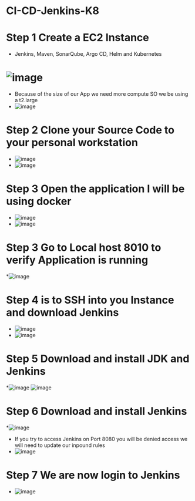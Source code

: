 # CI-CD-Jenkins-K8
# Step 1 Create a EC2 Instance 
* Jenkins, Maven, SonarQube, Argo CD, Helm and Kubernetes
# ![image](https://github.com/rogerbarrow/CI-CD-Jenkins-K8/assets/46138186/7ca8dfa3-fb8e-4552-a8c5-882e0c82f7fa)
 * Because of the size of our App we need more compute SO we be using a t2.large
 * ![image](https://github.com/rogerbarrow/CI-CD-Jenkins-K8/assets/46138186/6e0ec649-634a-49ec-9927-931e17b23504)
# Step 2 Clone your Source Code to your personal workstation
  * ![image](https://github.com/rogerbarrow/CI-CD-Jenkins-K8/assets/46138186/922f2eff-9bd4-4d9c-943e-b1a0b2d68d63)
  * ![image](https://github.com/rogerbarrow/CI-CD-Jenkins-K8/assets/46138186/cceeadd5-c19f-4f2c-ae17-1622263f6d61)
# Step 3 Open the application I will be using docker
* ![image](https://github.com/rogerbarrow/CI-CD-Jenkins-K8/assets/46138186/e753a2e7-70b3-4029-b095-1194d8004fb6)
* ![image](https://github.com/rogerbarrow/CI-CD-Jenkins-K8/assets/46138186/2b89bafb-38fd-4b0e-a213-6dfafac8dca9)
# Step 3 Go to Local host 8010 to verify Application is running
 *![image](https://github.com/rogerbarrow/CI-CD-Jenkins-K8/assets/46138186/cab6bb39-fdcf-4241-af38-5fc58b35dada)
# Step 4 is to SSH into you Instance and download Jenkins
 * ![image](https://github.com/rogerbarrow/CI-CD-Jenkins-K8/assets/46138186/c57bdcd3-c8e1-4875-b31d-2bac98550797)
 * ![image](https://github.com/rogerbarrow/CI-CD-Jenkins-K8/assets/46138186/271a65ed-159a-4ddf-9543-8dbb42474ef2)
# Step 5 Download and install JDK and Jenkins
 *![image](https://github.com/rogerbarrow/CI-CD-Jenkins-K8/assets/46138186/0e68a94d-b83e-4b6a-9027-914f7fabfd05)
 ![image](https://github.com/rogerbarrow/CI-CD-Jenkins-K8/assets/46138186/c7faeb31-a46e-45a5-9446-218f1345066c)
# Step 6 Download and install Jenkins
 *![image](https://github.com/rogerbarrow/CI-CD-Jenkins-K8/assets/46138186/2c1d2649-e296-4ad6-b0a5-3d891f18de24)
 * If you try to access Jenkins on Port 8080 you will be denied access we will need to update our inpound rules
 * ![image](https://github.com/rogerbarrow/CI-CD-Jenkins-K8/assets/46138186/8887aae5-2c05-4e7d-a121-ee0d13f874c0)
# Step 7 We are now login to Jenkins
* ![image](https://github.com/rogerbarrow/CI-CD-Jenkins-K8/assets/46138186/a4df2d7d-0179-4604-a73e-4461b46ca50d)









